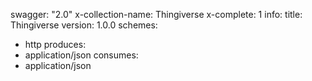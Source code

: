 swagger: "2.0"
x-collection-name: Thingiverse
x-complete: 1
info:
  title: Thingiverse
  version: 1.0.0
schemes:
- http
produces:
- application/json
consumes:
- application/json